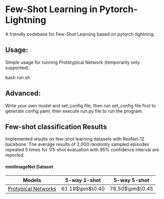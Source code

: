 # Few-Shot Learning in Pytorch-Lightning
A friendly codebase for Few-Shot Learning based on pytorch-lightning.


## Usage:

Simple usage for running Prototypical Network (temporarily only supported):

bash run.sh

## Advanced:

Write your own model and set_config file, then run set_config file first to generate config.yaml, then execute run.py file to run the program.

## Few-shot classification Results
Implemented results on few-shot learning datasets with ResNet-12 backbone. The average results of 2,000 randomly sampled episodes repeated 5 times for 1/5-shot evaluation with 95% confidence interval are reported.

#### miniImageNet Dataset

|Models|5-way 1-shot|5-way 5-shot|
|:----:|:----:|:----:|
|[Protypical Networks](https://arxiv.org/abs/1703.05175)|61.19\$\pm$\0.40 |  76.50\$\pm$\0.45| 
